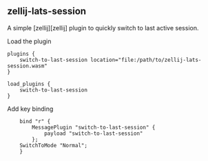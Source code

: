 ## zellij-lats-session

A simple [zellij][zellij] plugin to quickly switch to last active session.

Load the plugin

```kdl
plugins {
    switch-to-last-session location="file:/path/to/zellij-lats-session.wasm"
}

load_plugins {
    switch-to-last-session
}
```

Add key binding

```kdl
    bind "r" {
        MessagePlugin "switch-to-last-session" {
            payload "switch-to-last-session"
        };
    SwitchToMode "Normal";
    }
```
